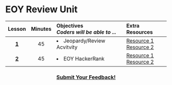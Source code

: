 # EOY Review Unit

|Lesson|Minutes|Objectives <br> *Coders will be able to ...*|Extra Resources|
|:-------:|:-------:|:-------|:-------|
|[**1**]()|45| <li>Jeopardy/Review Acvitvity</li>  |[Resource 1]()<br>[Resource 2]()|
|[**2**]()|45|<li>EOY HackerRank</li> |[Resource 1]()<br>[Resource 2]()|




<h3 align="center"><a href="https://docs.google.com/forms/d/e/1FAIpQLSfx0wkLyw_jSOhWR2yY8GTR8TV2NXYZc40us7aPHnl9bO6WAQ/viewform">Submit Your Feedback!</a></h3>

